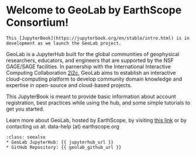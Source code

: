 # Welcome to GeoLab by EarthScope Consortium!

```{Note}
This [JupyterBook](https://jupyterbook.org/en/stable/intro.html) is in development as we launch the GeoLab project.
```

GeoLab is a JupyterHub built for the global communities of geophysical researchers, educators, and engineers that are supported by the NSF GAGE/SAGE facilities. In parnership with the International Interactive Computing Collaboration [2i2c](https://2i2c.org/), GeoLab aims to establish an interactive cloud-computing platform to develop community domain knowledge and expertise in open-source and cloud-based projects.

This JupyterBook is meant to provide basic information about account registration, best practices while using the hub, and some simple tutorials to get you started.

Learn more about GeoLab, hosted by EarthScope, by visiting [this link](https://www.earthscope.org/data/geolab/) or by contacting us at: data-help (at) earthscope.org

```{admonition} Quick links
:class: seealso
* GeoLab JupyterHub: {{ jupyterhub_url }}
* GitHub Repository: {{ geolab_github_url }}
```